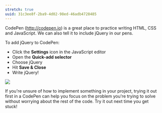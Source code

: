 ```yaml
---
stretch: true
uuid: 31c3ee8f-2ba9-4d02-98ed-46adb4728485
---
```


CodePen (<http://codepen.io>) is a great place to practice writing HTML, CSS and JavaScript. We can also tell it to include jQuery in our pens.

To add jQuery to CodePen:

- Click the **Settings** icon in the JavaScript editor
- Open the **Quick-add selector**
- Choose jQuery
- Hit **Save & Close**
- Write jQuery!

![](https://cl.ly/3U2d230s1w13/Screen%20Recording%202017-10-10%20at%2007.36%20PM.gif)

If you're unsure of how to implement something in your project, trying it out first in a CodePen can help you focus on the problem you're trying to solve without worrying about the rest of the code. Try it out next time you get stuck!
